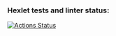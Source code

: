 ### Hexlet tests and linter status:
[![Actions Status](https://github.com/Sinsstranger/fullstack-javascript-project-46/workflows/hexlet-check/badge.svg)](https://github.com/Sinsstranger/fullstack-javascript-project-46/actions)